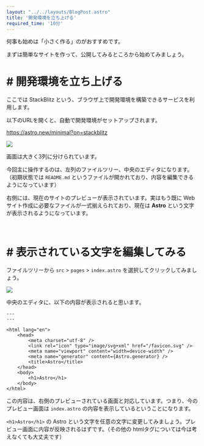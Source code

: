 ```yaml
---
layout: "../../layouts/BlogPost.astro"
title: '開発環境を立ち上げる'
required_time: '10分'
---
```


何事も始めは「小さく作る」のがおすすめです。

まずは簡単なサイトを作って、公開してみるところから始めてみましょう。

# # 開発環境を立ち上げる

ここでは StackBlitz という、ブラウザ上で開発環境を構築できるサービスを利用します。

以下のURLを開くと、自動で開発環境がセットアップされます。

https://astro.new/minimal?on=stackblitz

![](/image/post-1/astro.png)

画面は大きく3列に分けられています。

今回主に操作するのは、左列のファイルツリー、中央のエディタになります。（初期状態では `README.md` というファイルが開かれており、内容を編集できるようになっています）

右側には、現在のサイトのプレビューが表示されています。実はもう既に Webサイト作成に必要なファイルが一式揃えられており、現在は **Astro**  という文字が表示されるようになっています。

<br>

# # 表示されている文字を編集してみる

ファイルツリーから `src` > `pages` > `index.astro` を選択してクリックしてみましょう。

![](/image/post-1/filetree.png)

中央のエディタに、以下の内容が表示されると思います。

~~~astro
---
---

<html lang="en">
	<head>
		<meta charset="utf-8" />
		<link rel="icon" type="image/svg+xml" href="/favicon.svg" />
		<meta name="viewport" content="width=device-width" />
		<meta name="generator" content={Astro.generator} />
		<title>Astro</title>
	</head>
	<body>
		<h1>Astro</h1>
	</body>
</html>
~~~

この内容は、右側のプレビューされている画面と対応しています。つまり、今のプレビュー画面は `index.astro` の内容を表示しているということになります。

`<h1>Astro</h1>` の Astro という文字を任意の文字に変更してみましょう。プレビュー画面に内容が反映されるはずです。（その他の htmlタグについては今は考えなくても大丈夫です）